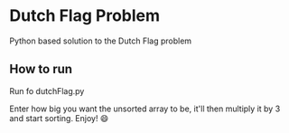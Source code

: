# Dutch Flag Problem
 Python based solution to the Dutch Flag problem

## How to run
Run fo dutchFlag.py

Enter how big you want the unsorted array to be, it'll then multiply it by 3 and start sorting. Enjoy! :smile: